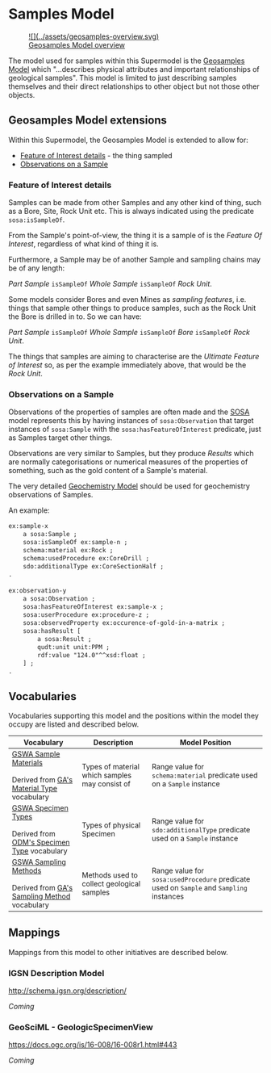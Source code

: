 # Samples Model

<a href="../../assets/geosamples-overview.svg">
<figure id="figure-bh" markdown style="width:70%">
  ![](../assets/geosamples-overview.svg)
  <figcaption>Geosamples Model overview</figcaption>
</figure>
</a>

The model used for samples within this Supermodel is the [Geosamples Model](https://kurrawong.github.io/geosamples-model/model.html) which "...describes physical attributes and important relationships of geological samples". This model is limited to just describing samples themselves and their direct relationships to other object but not those other objects.

## Geosamples Model extensions

Within this Supermodel, the Geosamples Model is extended to allow for:

* [Feature of Interest details](#feature-of-interest-details) - the thing sampled
* [Observations on a Sample](#observations-on-a-sample)

### Feature of Interest details

Samples can be made from other Samples and any other kind of thing, such as a Bore, Site, Rock Unit etc. This is always indicated using the predicate `sosa:isSampleOf`.

From the Sample's point-of-view, the thing it is a sample of is the _Feature Of Interest_, regardless of what kind of thing it is.

Furthermore, a Sample may be of another Sample and sampling chains may be of any length:

_Part Sample_ `isSampleOf` _Whole Sample_ `isSampleOf` _Rock Unit_.

Some models consider Bores and even Mines as _sampling features_, i.e. things that sample other things to produce samples, such as the Rock Unit the Bore is drilled in to. So we can have:

_Part Sample_ `isSampleOf` _Whole Sample_ `isSampleOf` _Bore_ `isSampleOf` _Rock Unit_.

The things that samples are aiming to characterise are the _Ultimate Feature of Interest_ so, as per the example immediately above, that would be the _Rock Unit_.

### Observations on a Sample

Observations of the properties of samples are often made and the [SOSA](../background.md#sosa) model represents this by having instances of `sosa:Observation` that target instances of `sosa:Sample` with the `sosa:hasFeatureOfInterest` predicate, just as Samples target other things.

Observations are very similar to Samples, but they produce _Results_ which are normally categorisations or numerical measures of the properties of something, such as the gold content of a Sample's material.

The very detailed [Geochemistry Model](https://linked.data.gov.au/def/geochem) should be used for geochemistry observations of Samples.

An example:

```turtle
ex:sample-x
    a sosa:Sample ;
    sosa:isSampleOf ex:sample-n ;
    schema:material ex:Rock ;
    schema:usedProcedure ex:CoreDrill ;
    sdo:additionalType ex:CoreSectionHalf ;
.

ex:observation-y
    a sosa:Observation ;
    sosa:hasFeatureOfInterest ex:sample-x ;
    sosa:userProcedure ex:procedure-z ;
    sosa:observedProperty ex:occurence-of-gold-in-a-matrix ;
    sosa:hasResult [
        a sosa:Result ;
        qudt:unit unit:PPM ;
        rdf:value "124.0"^^xsd:float ;
    ] ;
.
```

## Vocabularies

Vocabularies supporting this model and the positions within the model they occupy are listed and described below.

| **Vocabulary**                                                                                                                                                                                  | **Description**                                | **Model Position**                                                                       |
|-------------------------------------------------------------------------------------------------------------------------------------------------------------------------------------------------|------------------------------------------------|------------------------------------------------------------------------------------------|
| [GSWA Sample Materials](https://linked.data.gov.au/def/gswa-sample-materials)<br /><br />Derived from [GA's Material Type](http://pid.geoscience.gov.au/def/voc/ga/materialtype) vocabulary     | Types of material which samples may consist of | Range value for `schema:material` predicate used on a `Sample` instance                  |
| [GSWA Specimen Types](https://linked.data.gov.au/def/gswa-specimen-types)<br /><br />Derived from [ODM's Specimen Type](http://vocabulary.odm2.org/specimentype) vocabulary                     | Types of physical Specimen                     | Range value for `sdo:additionalType` predicate used on a `Sample` instance               |
| [GSWA Sampling Methods](https://linked.data.gov.au/def/gswa-sampling-methods)<br /><br />Derived from [GA's Sampling Method](http://pid.geoscience.gov.au/def/voc/ga/samplingmethod) vocabulary | Methods used to collect geological samples     | Range value for `sosa:usedProcedure` predicate used on `Sample` and `Sampling` instances |

## Mappings

Mappings from this model to other initiatives are described below. 

### IGSN Description Model

<http://schema.igsn.org/description/>

_Coming_

### GeoSciML - GeologicSpecimenView

<https://docs.ogc.org/is/16-008/16-008r1.html#443>

_Coming_
